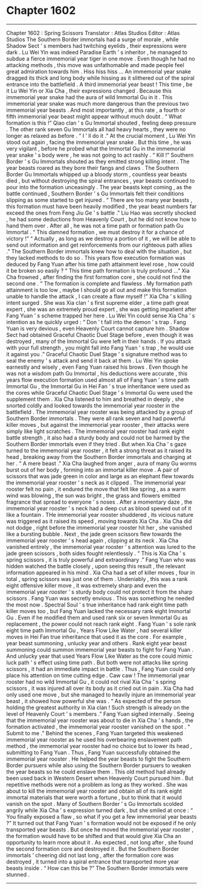 
# Chapter 1602


---

Chapter 1602 : Spring Scissors
Translator :
Atlas Studios
Editor :
Atlas Studios
The Southern Border immortals had a surge of morale , while Shadow Sect ’ s members had twitching eyelids , their expressions were dark .
Lu Wei Yin was indeed Paradise Earth ’ s inheritor , he managed to subdue a fierce immemorial year tiger in one move . Even though he had no attacking methods , this move was unfathomable and made people feel great admiration towards him .
Hiss hiss hiss …
An immemorial year snake dragged its thick and long body while hissing as it slithered out of the spiral entrance into the battlefield .
A third immemorial year beast !
This time , be it Lu Wei Yin or Xia Cha , their expressions changed .
Because this immemorial year snake had the aura of wild Immortal Gu in it . This immemorial year snake was much more dangerous than the previous two immemorial year beasts .
And most importantly , at this rate , a fourth or fifth immemorial year beast might appear without much doubt .
“ What formation is this !” Qiao clan ’ s Gu Immortal shouted , feeling deep pressure .
The other rank seven Gu Immortals all had heavy hearts , they were no longer as relaxed as before .
“ I ’ ll do it .” At the crucial moment , Lu Wei Yin stood out again , facing the immemorial year snake .
But this time , he was very vigilant , before he probed what the Immortal Gu in the immemorial year snake ’ s body were , he was not going to act rashly .
“ Kill !” Southern Border ’ s Gu Immortals shouted as they emitted strong killing intent .
The year beasts roared as they bore their fangs and claws .
The Southern Border Gu Immortals whipped up a bloody storm , countless year beasts died , but without destroying the spiral entrances , year beasts continued to pour into the formation unceasingly .
The year beasts kept coming , as the battle continued , Southern Border ’ s Gu Immortals felt their conditions slipping as some started to get injured .
“ There are too many year beasts , this formation must have been heavily modified , the year beast numbers far exceed the ones from Feng Jiu Ge ’ s battle .” Liu Hao was secretly shocked , he had some deductions from Heavenly Court , but he did not know how to hand them over . After all , he was not a time path or formation path Gu Immortal .
“ This damned formation , we must destroy it for a chance of victory !”
“ Actually , as long as we destroy a portion of it , we will be able to send out information and get reinforcements from our righteous path allies .”
The Southern Border immortals knew how to deal with the situation , but they lacked methods to do so . This years flow execution formation was deduced by Fang Yuan after his time path attainment level rose , how could it be broken so easily ?
“ This time path formation is truly profound …” Xia Cha frowned , after finding the first formation core , she could not find the second one .
“ The formation is complete and flawless . My formation path attainment is too low , maybe I should go all out and make this formation unable to handle the attack , I can create a flaw myself !” Xia Cha ’ s killing intent surged .
She was Xia clan ’ s first supreme elder , a time path great expert , she was an extremely proud expert , she was getting impatient after Fang Yuan ’ s scheme trapped her here .
Lu Wei Yin could sense Xia Cha ’ s intention as he quickly urged : “ Don ’ t fall into the demon ’ s trap . Fang Yuan is very devious , even Heavenly Court cannot capture him . Shadow Sect had obtained Graceful Chaotic Duel Stage before , even though it was destroyed , many of the Immortal Gu were left in their hands . If you attack with your full strength , you might fall into Fang Yuan ’ s trap , he would use it against you .”
Graceful Chaotic Duel Stage ’ s signature method was to seal the enemy ’ s attack and send it back at them .
Lu Wei Yin spoke earnestly and wisely , even Fang Yuan raised his brows . Even though he was not a wisdom path Gu Immortal , his deductions were accurate , this years flow execution formation used almost all of Fang Yuan ’ s time path Immortal Gu , the Immortal Gu in Hei Fan ’ s true inheritance were used as the cores while Graceful Chaotic Duel Stage ’ s Immortal Gu were used the supplement them .
Xia Cha listened to him and breathed in deeply , she snorted coldly and looked towards the immemorial year rooster in the battlefield .
The immemorial year rooster was being attacked by a group of Southern Border immortals . They were all rank seven and had powerful killer moves , but against the immemorial year rooster , their attacks were simply like light scratches .
The immemorial year rooster had rank eight battle strength , it also had a sturdy body and could not be harmed by the Southern Border immortals even if they tried .
But when Xia Cha ’ s gaze turned to the immemorial year rooster , it felt a strong threat as it raised its head , breaking away from the Southern Border immortals and charging at her .
“ A mere beast .” Xia Cha laughed from anger , aura of many Gu worms burst out of her body , forming into an immortal killer move .
A pair of scissors that was jade green in color and large as an elephant flew towards the immemorial year rooster ’ s neck as it clipped .
The immemorial year rooster felt no pain , it endured the move that felt like spring , as a warm wind was blowing , the sun was bright , the grass and flowers emitted fragrance that spread to everyone ’ s noses .
After a momentary daze , the immemorial year rooster ’ s neck had a deep cut as blood spewed out of it like a fountain .
THe immemorial year rooster shuddered , its vicious nature was triggered as it raised its speed , moving towards Xia Cha .
Xia Cha did not dodge , right before the immemorial year rooster hit her , she vanished like a bursting bubble .
Next , the jade green scissors flew towards the immemorial year rooster ’ s head again , clipping at its neck .
Xia Cha vanished entirely , the immemorial year rooster ’ s attention was lured to the jade green scissors , both sides fought relentlessly .
“ This is Xia Cha ’ s spring scissors , it is truly powerful and extraordinary .” Fang Yuan who was hidden watched the battle closely , upon seeing this result , the relevant information appeared in his mind .
Xia Cha had a set of killer moves , four in total , spring scissors was just one of them . Undeniably , this was a rank eight offensive killer move , it was extremely sharp and even the immemorial year rooster ’ s sturdy body could not protect it from the sharp scissors .
Fang Yuan was secretly envious .
This was something he needed the most now .
Spectral Soul ’ s true inheritance had rank eight time path killer moves too , but Fang Yuan lacked the necessary rank eight Immortal Gu . Even if he modified them and used rank six or seven Immortal Gu as replacement , the power could not reach rank eight .
Fang Yuan ’ s sole rank eight time path Immortal Gu , Years Flow Like Water , had several killer moves in Hei Fan true inheritance that used it as the core . For example , year beast summoning , unlucky year and others .
Rank eight year beast summoning could summon immemorial year beasts to fight for Fang Yuan .
And unlucky year that used Years Flow Like Water as the core could mimic luck path ’ s effect using time path . But both were not attacks like spring scissors , it had an immediate impact in battle .
Thus , Fang Yuan could only place his attention on time cutting edge .
Caw caw !
The immemorial year rooster had no wild Immortal Gu , it could not rival Xia Cha ’ s spring scissors , it was injured all over its body as it cried out in pain .
Xia Cha had only used one move , but she managed to heavily injure an immemorial year beast , it showed how powerful she was .
“ As expected of the person holding the greatest authority in Xia clan ! Such strength is already on the level of Heavenly Court ’ s members .” Fang Yuan sighed internally .
Seeing that the immemorial year rooster was about to die in Xia Cha ’ s hands , the formation activated , the immemorial year rooster vanished on the spot .
“ Submit to me .” Behind the scenes , Fang Yuan targeted this weakened immemorial year rooster as he used his overbearing enslavement path method , the immemorial year rooster had no choice but to lower its head , submitting to Fang Yuan .
Thus , Fang Yuan successfully obtained the immemorial year rooster .
He helped the year beasts to fight the Southern Border pursuers while also using the Southern Border pursuers to weaken the year beasts so he could enslave them .
This old method had already been used back in Western Desert when Heavenly Court pursued him .
But repetitive methods were not a problem as long as they worked .
She was about to kill the immemorial year rooster and obtain all of its rank eight immortal materials that were worth a fortune , but to think that it would vanish on the spot .
Many of Southern Border ’ s Gu Immortals scolded angrily while Xia Cha ’ s expression turned dark , but she smiled at once : “ You finally exposed a flaw , so what if you get a few immemorial year beasts ?”
It turned out that Fang Yuan ’ s formation would not be exposed if he only transported year beasts . But once he moved the immemorial year rooster , the formation would have to be shifted and that would give Xia Cha an opportunity to learn more about it .
As expected , not long after , she found the second formation core and destroyed it .
But the Southern Border immortals ’ cheering did not last long , after the formation core was destroyed , it turned into a spiral entrance that transported more year beasts inside .
“ How can this be ?” The Southern Border immortals were stunned .

---

